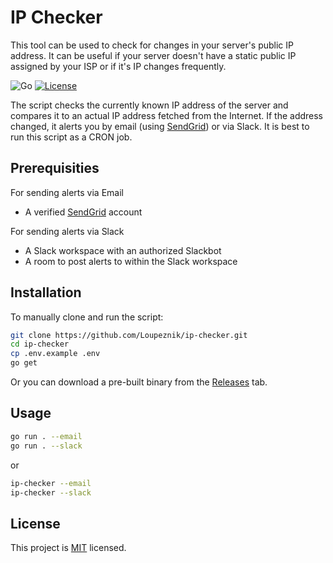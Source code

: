 # IP Checker
This tool can be used to check for changes in your server's public IP address. It can be useful if your server doesn't have a static public IP assigned by your ISP or if it's IP changes frequently.

![Go](https://img.shields.io/badge/go-%2300ADD8.svg?style=for-the-badge&logo=go&logoColor=white)
[![License](https://img.shields.io/github/license/Loupeznik/ip-checker?style=for-the-badge)](./LICENSE)

The script checks the currently known IP address of the server and compares it to an actual IP address fetched from the Internet. If the address changed, it alerts you by email (using [SendGrid](https://sendgrid.com/)) or via Slack. It is best to run this script as a CRON job.

## Prerequisities
For sending alerts via Email
- A verified [SendGrid](https://sendgrid.com/) account

For sending alerts via Slack
- A Slack workspace with an authorized Slackbot
- A room to post alerts to within the Slack workspace

## Installation
To manually clone and run the script:

```bash
git clone https://github.com/Loupeznik/ip-checker.git
cd ip-checker
cp .env.example .env
go get
```

Or you can download a pre-built binary from the [Releases](https://github.com/Loupeznik/ip-checker/releases) tab.

## Usage
```bash
go run . --email
go run . --slack
```

or

```bash
ip-checker --email
ip-checker --slack
```

## License
This project is [MIT](https://github.com/Loupeznik/ip-checker/blob/master/LICENSE) licensed.
